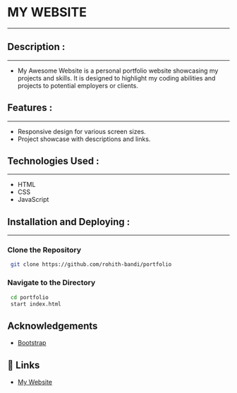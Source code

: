 # MY WEBSITE
-----------


## Description :
-------------
- My Awesome Website is a personal portfolio website showcasing my projects and skills. It is designed to highlight my coding abilities and projects to potential employers or clients.


## Features :
-----------
- Responsive design for various screen sizes.
- Project showcase with descriptions and links.


## Technologies Used :
------------------
- HTML
- CSS
- JavaScript


## Installation and Deploying :
--------------
### Clone the Repository
``` bash
 git clone https://github.com/rohith-bandi/portfolio
```
### Navigate to the Directory
``` bash
 cd portfolio
 start index.html 
```


## Acknowledgements

 - [Bootstrap](https://getbootstrap.com/)


## 🔗 Links

 - [My Website](https://portfolio-keor.onrender.com)


